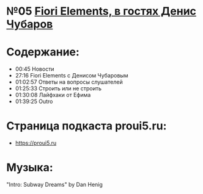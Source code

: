 # №05 [Fiori Elements, в гостях Денис Чубаров](https://castbox.fm/episode/id3284055-id367209462)

# Содержание:
 
- 00:45 Новости
- 27:16 Fiori Elements с Денисом Чубаровым
- 01:02:57 Ответы на вопросы слушателей
- 01:25:33 Строить или не строить
- 01:30:08 Лайфхаки от Ефима
- 01:39:25 Outro
 
# Страница подкаста proui5.ru:
 - https://proui5.ru

# Музыка:
 "Intro: Subway Dreams" by Dan Henig
